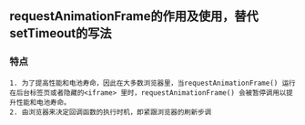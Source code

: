 ## requestAnimationFrame的作用及使用，替代setTimeout的写法

### 特点
    1. 为了提高性能和电池寿命，因此在大多数浏览器里，当requestAnimationFrame() 运行在后台标签页或者隐藏的<iframe> 里时，requestAnimationFrame() 会被暂停调用以提升性能和电池寿命。
    2. 由浏览器来决定回调函数的执行时机，即紧跟浏览器的刷新步调